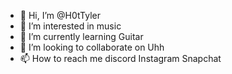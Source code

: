 - 👋 Hi, I’m @H0tTyler
- 👀 I’m interested in music
- 🌱 I’m currently learning Guitar
- 💞️ I’m looking to collaborate on Uhh
- 📫 How to reach me discord Instagram Snapchat

<!---
H0tTyler/H0tTyler is a ✨ special ✨ repository because its `README.md` (this file) appears on your GitHub profile.
You can click the Preview link to take a look at your changes.
--->
